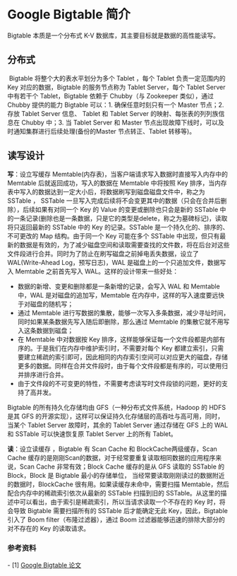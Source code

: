 # Google Bigtable 简介

Bigtable 本质是一个分布式 K-V 数据库，其主要目标就是数据的高性能读写。

## 分布式

​	Bigtable 将整个大的表水平划分为多个 Tablet ，每个 Tablet 负责一定范围内的 Key 对应的数据，Bigtable 的服务节点称为 Tablet Server，每个 Tablet Server 中有若干个 Tablet，Bigtable 依赖于 Chubby（与 Zookeeper 类似），通过 Chubby 提供的能力 Bigtable 可以：1. 确保任意时刻只有一个 Master 节点；2.  存放 Tablet Server 信息、 Tablet 和 Tablet Server 的映射、每张表的列列族信息在 Chubby 中；3. 当 Tablet Server 和 Master 节点出现故障下线时，可以及时通知集群进行后续处理(备份的Master 节点转正、Tablet 转移等)。

## 读写设计

**写**：设立写缓存 Memtable(内存表)，当客户端请求写入数据时直接写入内存中的 Memtable 后就返回成功，写入的数据在 Memtable 中将按照 Key 排序，当内存表中写入的数据达到一定大小后，将数据刷写到磁盘磁盘文件中，称之为 SSTable ， SSTable 一旦写入完成后续将不会变更其中的数据（只会在合并后删除），后续如果有对同一个 Key 的 Value 的变更或删除也只会是新的 SSTable 中的一条记录(删除也是一条数据，只是它的类型是delete，称之为墓碑标记)，读取将只返回最新的 SSTable 中的 Key 的记录。SSTable 是一个持久化的、排序的、不可更改的 Map 结构。由于同一个 Key 可能在多个 SSTable 中出现，但只有最新的数据是有效的，为了减少磁盘空间和读取需要查找的文件数，将在后台对这些文件段进行合并。同时为了防止在刷写磁盘之前掉电丢失数据，设立了 WAL(Write-Ahead Log，预写日志)，WAL 是磁盘上的一个只追加文件，数据写入 Memtable 之前首先写入 WAL。这样的设计带来一些好处：

* 数据的新增、变更和删除都是一条新增的记录，会写入 WAL 和 Memtable 中，WAL 是对磁盘的追加写，Memtable 在内存中，这样的写入速度要远快于对磁盘的随机写；
* 通过 Memtable 进行写数据的集散，能够一次写入多条数据，减少寻址时间，同时如果某条数据先写入随后即删除，那么通过 Memtable 的集散它就不用写入这条数据到磁盘；
* 在 Memtable 中对数据按 Key 排序，这样能够保证每一个文件段都是内部有序的。于是我们在内存中维护索引时，不需要对每个 Key 都建立索引，只需要建立稀疏的索引即可，因此相同的内存索引空间可以对应更大的磁盘，存储更多的数据。同样在合并文件段时，由于每个文件段都是有序的，可以使用归并排序进行合并。
* 由于文件段的不可变更的特性，不需要考虑读写时文件段锁的问题，更好的支持了高并发。

Bigtable 的所有持久化存储均由 GFS（一种分布式文件系统，Hadoop 的 HDFS 是其 GFS 的开源实现），这样可以保证持久化存储层的高吞吐与高可用，同时，当某个 Tablet Server 故障时，其余的 Tablet Server 通过存储在 GFS 上的 WAL 和 SSTable 可以快速恢复原 Tablet Server 上的所有 Tablet。



**读**：设立读缓存 ，Bigtable 有 Scan Cache 和 BlockCache两级缓存，Scan Cache 缓存的是刚刚Scan的数据，对于经常要重复读取相同数据的应用程序来说，Scan Cache 非常有效；Block Cache 缓存的是从 GFS 读取的 SSTable 的 Block，Block 是 Bigtable 最小的存储单位， 当经常要读取刚刚读过的数据附近的数据时，BlockCache 很有用。如果读缓存未命中，需要扫描 Memtable，然后配合内存中的稀疏索引依次从最新的 SSTable 扫描到旧的 SSTable。从这里的描述中可以看出，由于索引是稀疏索引，所以当请求读取一个不存在的 Key 时，将会导致 Bigtable 需要扫描所有的 SSTable 后才能确定无此 Key，因此，Bigtable 引入了 Boom filter（布隆过滤器），通过 Boom 过滤器能够迅速的排除大部分的对不存在的 Key 的读取请求。



### 参考资料

\- [1] [Google Bigtable 论文 ](https://storage.googleapis.com/pub-tools-public-publication-data/pdf/68a74a85e1662fe02ff3967497f31fda7f32225c.pdf)
